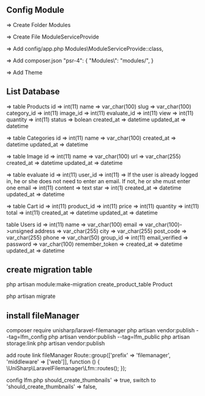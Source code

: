 ## Config Module

=> Create Folder Modules

=> Create File ModuleServiceProvide

=> Add config/app.php
Modules\ModuleServiceProvide::class,

=> Add composer.json
"psr-4": {
            "Modules\\": "modules/",
        }

=> Add Theme 
## List Database

=> table Products
id => int(11)
name => var_char(100)
slug => var_char(100)
category_id => int(11)
image_id => int(11)
evaluate_id => int(11)
view => int(11)
quantity => int(11)
status => bolean
created_at => datetime
updated_at => datetime

=> table Categories
id => int(11)
name => var_char(100)
created_at => datetime 
updated_at => datetime

=> table Image
id => int(11)
name => var_char(100)
url => var_char(255)
created_at => datetime 
updated_at => datetime

=> table evaluate
id => int(11)
user_id => int(11)
=> If the user is already logged in, he or she does not need to enter an email. If not, he or she must enter one
email => int(11)
content => text
star => int(1)
created_at => datetime 
updated_at => datetime

=> table Cart
id => int(11)
product_id => int(11)
price => int(11)
quantity => int(11)
total => int(11)
created_at => datetime 
updated_at => datetime

table Users
id => int(11)
name => var_char(100)
email => var_char(100)->unsigned
address => var_char(255)
city => var_char(255)
post_code => var_char(255)
phone => var_char(50)
group_id => int(11)
email_verified =>
password => var_char(100)
remember_token =>
created_at => datetime 
updated_at => datetime

## create migration table
php artisan module:make-migration create_product_table Product

php artisan migrate

## install fileManager
 composer require unisharp/laravel-filemanager
 php artisan vendor:publish --tag=lfm_config
 php artisan vendor:publish --tag=lfm_public
 php artisan storage:link
 php artisan vendor:publish

add route link fileManager
Route::group(['prefix' => 'filemanager', 'middleware' => ['web']], function () {
    \UniSharp\LaravelFilemanager\Lfm::routes();
});

config lfm.php
should_create_thumbnails' => true, switch to 'should_create_thumbnails' => false,